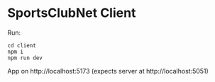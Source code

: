 # SportsClubNet Client

Run:
```
cd client
npm i
npm run dev
```
App on http://localhost:5173 (expects server at http://localhost:5051)
